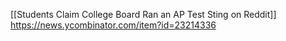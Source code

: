 [[Students Claim College Board Ran an AP Test Sting on Reddit]]
https://news.ycombinator.com/item?id=23214336